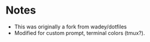 Notes
=======
 - This was originally a fork from wadey/dotfiles
 - Modified for custom prompt, terminal colors (tmux?).
